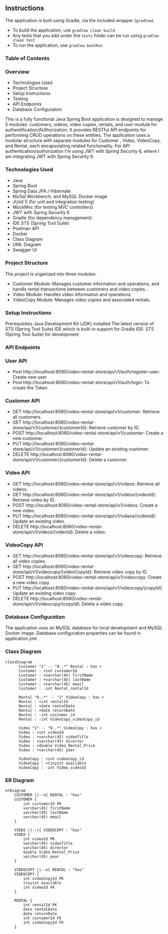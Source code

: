 ## Instructions

The application is built using Gradle, via the included wrapper (`gradlew`).

- To build the application, use `gradlew clean build`
- Any tests that you add under the `tests` folder can be run using `gradlew clean test`
- To run the application, use `gradlew bootRun`

### Table of Contents ###
### Overview ###
* Technologies Used
* Project Structure
* Setup Instructions
* Testing
* API Endpoints
* Database Configuration

This is a fully functional Java Spring Boot application is designed to manage 5 modules: customers, videos, video copies, rentals, and user module for authentification/AUthorization. It provides RESTful API endpoints for performing CRUD operations on these entities. The application uses a modular structure with separate modules for Customer , Video, VideoCopy, and Rental, each encapsulating related functionality. For API authentication/authorization I'm using JWT with Spring Security 6, where I am integrating JWT with Spring Security 6.

### Technologies Used ###
* Java
* Spring Boot
* Spring Data JPA / Hibernate
* MySql Workbench, and MySQL Docker image
* JUnit 5 (for unit and integration testing)
* MockMvc (for testing MVC controllers)
* JWT with Spring Security 6
* Gradle (for dependency management)
* IDE STS (Spring Tool Suite)
* Postman API
* Docker
* Class Diagram
* UML Diagram
* Swagger UI


### Project Structure ###
The project is organized into three modules:

* Customer Module: Manages customer information and operations, and handls rental transactions between customers and video copies..
* Video Module: Handles video information and operations.
* VideoCopy Module: Manages video copies and associated rentals.

### Setup Instructions ###
Prerequisites
Java Development Kit (JDK) installed
The latest version of STS (Spring Tool Suite) IDE which is built-in support for Gradle
IDE: STS (Spring Tool Suite) for development

### API Endpoints ###
### User API ###
* Post http://localhost:8080/video-rental-store/api/v1/auth/register-user: Create new user
* Post http://localhost:8080/video-rental-store/api/v1/auth/login: To create the Token
### Customer API ###
* GET http://localhost:8080/video-rental-store/api/v1/customer: Retrieve all customers.
* GET http://localhost:8080/video-rental-store/api/v1/customer/{customerId}: Retrieve customer by ID.
* POST http://localhost:8080/video-rental-store/api/v1/customer: Create a new customer.
* PUT http://localhost:8080/video-rental-store/api/v1/customer/{customerId}: Update an existing customer.
* DELETE http://localhost:8080/video-rental-store/api/v1/customer/{customerId}: Delete a customer.
### Video API ###
* GET http://localhost:8080/video-rental-store/api/v1/videos: Retrieve all videos.
* GET http://localhost:8080/video-rental-store/api/v1/videos/{videoId}: Retrieve video by ID.
* POST http://localhost:8080/video-rental-store/api/v1/videos: Create a new video.
* PUT http://localhost:8080/video-rental-store/api/v1/videos/{videoId}: Update an existing video.
* DELETE http://localhost:8080/video-rental-store/api/v1/videos/{videoId}: Delete a video.
### VideoCopy API ###
* GET http://localhost:8080/video-rental-store/api/v1/videocopy: Retrieve all video copies.
* GET http://localhost:8080/video-rental-store/api/v1/videocopy/{videoCopyId}: Retrieve video copy by ID.
* POST http://localhost:8080/video-rental-store/api/v1/videocopy: Create a new video copy.
* PUT http://localhost:8080/video-rental-store/api/v1/videocopy/{copyId}: Update an existing video copy.
* DELETE http://localhost:8080/video-rental-store/api/v1/videocopy/{copyId}: Delete a video copy.
### Database Configuration ###
The application uses an MySQL database for local development and MySQL Docker image. Database configuration properties can be found in application.yml.

### Class Diagram
```mermaid
classDiagram
      Customer "1" -- "0..*" Rental : has >
      Customer : +int customerId
      Customer : +varchar(45) firstName
      Customer : +varchar(45) lastName
      Customer : +varchar(45) email
      Customer : -int Rental_rentalId

      Rental "0..*" -- "1" VideoCopy : has >
      Rental : +int rentalId
      Rental : +date rentalDate
      Rental : +date returnDate
      Rental : -int customer_id
      Rental : -int VideoCopy_videoCopy_id

      Video "1" -- "0..*" VideoCopy : has >
      Video : +int videoId
      Video : +varchar(45) videoTitle
      Video : +varchar(45) director
      Video : +double Video_Rental_Price
      Video : +varchar(45) year

      VideoCopy : +int videoCopy_id
      VideoCopy : +tinyint available
      VideoCopy : -int Video_videoId
```

### ER Diagram
```mermaid
erDiagram
    CUSTOMER ||--o{ RENTAL : "has"
    CUSTOMER {
        int customerId PK
        varchar(45) firstName
        varchar(45) lastName
        varchar(45) email
    }
    
    VIDEO ||--|{ VIDEOCOPY : "has"
    VIDEO {
        int videoId PK
        varchar(45) videoTitle
        varchar(45) director
        double Video_Rental_Price
        varchar(45) year
    }
    
    VIDEOCOPY ||--o{ RENTAL : "has"
    VIDEOCOPY {
        int videoCopyId PK
        tinyint available
        int videoId FK
    }
    
    RENTAL {
        int rentalId PK
        date rentalDate
        date returnDate
        int customerId FK
        int videoCopyId FK
    }
```

